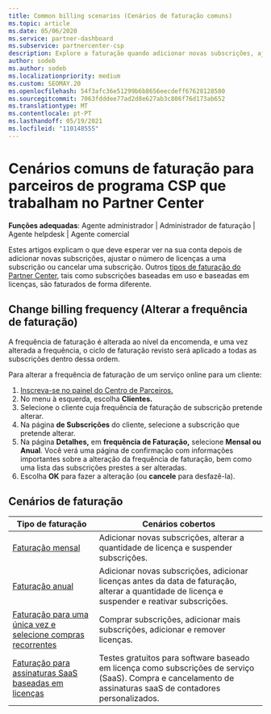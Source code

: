 ```yaml
---
title: Common billing scenarios (Cenários de faturação comuns)
ms.topic: article
ms.date: 05/06/2020
ms.service: partner-dashboard
ms.subservice: partnercenter-csp
description: Explore a faturação quando adicionar novas subscrições, ajuste a quantidade de licença ou cancele uma subscrição. Veja como as assinaturas baseadas em uso e baseadas em licenças diferem.
author: sodeb
ms.author: sodeb
ms.localizationpriority: medium
ms.custom: SEOMAY.20
ms.openlocfilehash: 54f3afc36e51299b6b8656eecdeff67628128580
ms.sourcegitcommit: 7063fdddee77ad2d8e627ab3c806f76d173ab652
ms.translationtype: MT
ms.contentlocale: pt-PT
ms.lasthandoff: 05/19/2021
ms.locfileid: "110148555"
---
```

# <a name="common-billing-scenarios-for-csp-program-partners-working-in-partner-center"></a>Cenários comuns de faturação para parceiros de programa CSP que trabalham no Partner Center

**Funções adequadas**: Agente administrador | Administrador de faturação | Agente helpdesk | Agente comercial

Estes artigos explicam o que deve esperar ver na sua conta depois de adicionar novas subscrições, ajustar o número de licenças a uma subscrição ou cancelar uma subscrição. Outros [tipos de faturação do Partner Center](./billing-basics.md), tais como subscrições baseadas em uso e baseadas em licenças, são faturados de forma diferente.


## <a name="change-billing-frequency"></a>Change billing frequency (Alterar a frequência de faturação)

A frequência de faturação é alterada ao nível da encomenda, e uma vez alterada a frequência, o ciclo de faturação revisto será aplicado a todas as subscrições dentro dessa ordem. 

Para alterar a frequência de faturação de um serviço online para um cliente:

1. [Inscreva-se no painel do Centro de Parceiros.](https://partner.microsoft.com/dashboard/home)
2. No menu à esquerda, escolha **Clientes.**
3. Selecione o cliente cuja frequência de faturação de subscrição pretende alterar.
4. Na página **de Subscrições** do cliente, selecione a subscrição que pretende alterar.
5. Na página **Detalhes,** em **frequência de Faturação,** selecione **Mensal ou** **Anual**. Você verá uma página de confirmação com informações importantes sobre a alteração da frequência de faturação, bem como uma lista das subscrições prestes a ser alteradas.
6. Escolha **OK** para fazer a alteração (ou **cancele** para desfazê-la).

## <a name="billing-scenarios"></a>Cenários de faturação

| Tipo de faturação | Cenários cobertos |
| --------------- | ----------------- |
| [Faturação mensal](common-billing-scenarios-monthly.md) | Adicionar novas subscrições, alterar a quantidade de licença e suspender subscrições. |
| [Faturação anual](common-billing-scenarios-annual.md) | Adicionar novas subscrições, adicionar licenças antes da data de faturação, alterar a quantidade de licença e suspender e reativar subscrições. |
| [Faturação para uma única vez e selecione compras recorrentes](common-billing-scenarios-onetime-recurring.md) | Comprar subscrições, adicionar mais subscrições, adicionar e remover licenças. |
| [Faturação para assinaturas SaaS baseadas em licenças](common-billing-scenarios-saas.md) | Testes gratuitos para software baseado em licença como subscrições de serviço (SaaS). Compra e cancelamento de assinaturas saaS de contadores personalizados. |